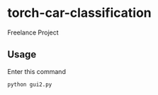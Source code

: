 # torch-car-classification
Freelance Project


## Usage

Enter this command
   ```sh
   python gui2.py
   ```
